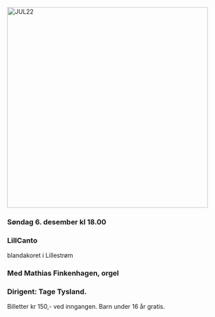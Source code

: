 <img width="467" alt="JUL22" src="https://user-images.githubusercontent.com/55960818/197812183-41c965ac-e001-4a25-8102-490c8f8f5a19.png">

### Søndag 6. desember kl 18.00
### LillCanto
blandakoret i Lillestrøm
### Med Mathias Finkenhagen, orgel
### Dirigent: Tage Tysland. 
Billetter kr 150,- ved inngangen.
Barn under 16 år gratis.
